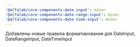```yaml
---
'@alfalab/core-components-date-input': minor
'@alfalab/core-components-date-range-input': minor
'@alfalab/core-components-date-time-input': minor
---
```


Добавлены новые правила форматирования для DateInput, DateRangeInput, DateTimeInput

